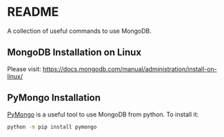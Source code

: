 # README

A collection of useful commands to use MongoDB.

## MongoDB Installation on Linux
Please visit: https://docs.mongodb.com/manual/administration/install-on-linux/

## PyMongo Installation
[PyMongo](https://api.mongodb.com/python/current/) is a useful tool to use MongoDB from python.
To install it:

```bash
python -m pip install pymongo
```